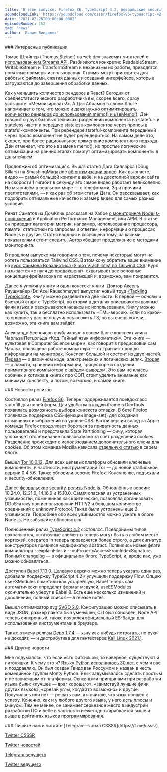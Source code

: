```yaml
---
title: 'В этом выпуске: Firefox 86, TypeScript 4.2, февральские security-релизы Node.js, уменьшение рендеров в React перед мемоизацией, новая книга доктора Акселя о TypeScript и конспект книги «Код» Петцольда, свежая версия Babel и 30-летие Python.'
soundcloudLink: 'https://soundcloud.com/csssr/firefox-86-typescript-42-rendery-i-memoizatsiya-kod-pettsolda-babel-7130-30-letie-python'
date: '2021-02-26T00:00:00.000Z'
episodeNumber: 152
tag: 'news'
author: 'Ислам Виндижев'
---
```


<ParagraphWithImage imageName="manWithLaptop" imageSide="right">
  ### Интересные публикации

Томас Штайнер (Thomas Steiner) на web.dev знакомит читателей с [использованием Streams API](https://web.dev/streams/). Разбираются конкретно ReadableStream, WritableStream и TransformStream и механизмы их работы, приводятся понятные примеры использования. Стримы могут пригодится для работы с файлами, сжатия данных и создания интерфейсов, которые загружаются до завершения обработки данных.
</ParagraphWithImage>

Как уменьшить количество рендеров в React? Сегодня от среднестатистического разработчика вы, скорее всего, сразу услышите: «Мемоизировать!». А Дэн Абрамов в своем блоге напоминает о том, что можно и даже [нужно оптимизировать количество рендеров до использования memo() и useMemo()](https://overreacted.io/before-you-memo/). Дэн говорит о двух базовых техниках: разделении компонента на stateful- и stateless-части и передаче stateless-компонентов через пропсы в stateful-компоненты. При ререндере stateful-компонента переданный через пропс компонент не будет ререндериться. На самом деле это, скорее, про более рациональное применение компонентного подхода. Дэн отмечает, что это не замена memo(), но простые логические оптимизации на ранних этапах помогут оптимизировать компоненты в дальнейшем.

Продолжим об оптимизациях. Вышла статья Дага Силларса (Doug Sillars) на SmashingMagazine [об оптимизации видео](https://www.smashingmagazine.com/2021/02/optimizing-video-size-quality/). Как вы знаете, видео — самый большой контент в вебе, и на десктопной версии сайта на скорости 1 гигабит в секунду это самое видео работает великолепно. Но мы живём в реальном мире — с телефонами, 3g и прочими препятствиями, — и как раз об этом статья Дага. Он рассказывает, как подобрать оптимальные качество и размер видео для самых разных условий.

Ренат Саматов из ДомКлик рассказал на Хабре [о мониторинге Node.js-приложений](https://habr.com/ru/company/domclick/blog/521584/) и Application Performance Management, или APM. В статье он приводит категории метрик, например, использование процессора, памяти, статистики по запросам и ответам, информации о процессах Node.js и другие. Статья вводная и посвящена тому, за какими показателями стоит следить. Автор обещает продолжение с методами мониторинга.

В прошлом выпуске мы говорили о том, почему некоторые могут не хотеть пользоваться Tailwind CSS. В этом хочу обратить ваше внимание на [курс Саймона Врахлиотиса (Simon Vrachliotis) по Tailwind CSS](https://www.youtube.com/playlist?list=PL5f_mz_zU5eXWYDXHUDOLBE0scnuJofO0). Курс называется «с нуля до продакшена», охватывает все основные концепции фреймворка по нарастающей и, возможно, вам понравится.

Далее я упомяну книгу и один конспект книги. Доктор Аксель Раушмайер (Dr. Axel Rauschmayer) выпустил новый труд [«Tackling TypeScript»](https://exploringjs.com/tackling-ts/). Книгу можно разделить на две части. В первой — основы и быстрый старт с TypeScript, во второй в деталях описываются важные фичи языка и раскрываются нюансы их использования. Книгу можно как купить, так и бесплатно использовать HTML-версию. Если по какой-то причине у вас не получилось освоить TS, но вы очень хотели, возможно, эта книга вам зайдёт.

Александр Беспоясов опубликовал в своем блоге конспект книги Чарльза Петцольда «Код. Тайный язык информатики». Эта книга — культовая в Computer Science мире и, как говорит в предисловии сам Чарльз, посвящена работе компьютера — от транзисторов до информации на мониторах. Конспект большой и состоит из двух частей. [Первая](https://bespoyasov.ru/blog/code-the-hidden-language-of-computer-hardware-and-software/) — о двоичном коде, электрических и логических цепях. [Вторая](https://bespoyasov.ru/blog/code-the-hidden-language-of-computer-hardware-and-software-2/) — о памяти, хранении информации, процессоре и создании примитивного компьютера с вводом-выводом. Это вам не классы собачек и котиков в книгах про ООП, стоит уделить внимание как минимум конспекту, а потом, возможно, и самой книге.

<ParagraphWithImage imageName="laptopNews" imageSide="right">
  ### Новости релизов

Состоялся релиз [Firefox 86](https://hacks.mozilla.org/2021/02/a-fabulous-february-firefox-86/). Теперь поддерживается псевдокласс :autofill для полей форм. Для удобства отладки iframe в DevTools появилась возможность выбора контекста отладки. В бете Firefox появилась поддержка CSS-функции image-set() для создания отзывчивых изображений на уровне CSS. В этой версии вслед за Apple команда Firefox продолжает бороться за приватность данных пользователей и представила State Partitioning — фичу, которая усложняет отслеживание пользователей за счет разделения cookies. Разделение происходит с использованием дополнительного ключа для cookies. Об этом команда Mozilla написала [отдельную статью](https://hacks.mozilla.org/2021/02/introducing-state-partitioning/) в своем блоге.
</ParagraphWithImage>

Вышел [Tor 10.0.12](https://blog.torproject.org/new-release-tor-browser-10012). Для всех целевых платформ обновили ключевые компоненты, в частности, инструментарий Tor — до новой стабильной версии 0.4.5.6. Также обновили версию Firefox. Конечно же, подъехали и security-обновления.

Далее [февральские security-релизы Node.js](https://nodejs.org/en/blog/vulnerability/february-2021-security-releases/). Обновлённые версии: 10.24.0, 12.21.0, 14.16.0 и 15.10.0. Самая опасная из устраненных уязвимостей, помеченная как критическая, позволяла организовать DDoS-атаку при использовании HTTP/2 и большом количестве соединений с unknownProtocol. Также были устранены еще 2 уязвимости. Подробнее обо всех уязвимостях можно узнать в блоге Node.js. Не забывайте обновляться.

Полноценный релиз [TypeScript 4.2](https://devblogs.microsoft.com/typescript/announcing-typescript-4-2/) состоялся. Псевдонимы типов сохраняются, остаточные элементы теперь могут быть в любом месте кортежей, оператор in теперь проверяется более строго, а для сигнатур конструкторов появился модификатор abstract. Появились новые флаги компилятора --explainFiles и --noPropertyAccessFromIndexSignature. Полный changelog — в официальном блоге TypeScript, и, вроде как, уже можно обновляться.

Доступен [Babel 7.13.0](https://babeljs.io/blog/2021/02/22/7.13.0.html). Целевую версию можно теперь указать один раз, добавили поддержку TypeScript 4.2 и улучшили поддержку Flow. Опцию useESModules пометили как устаревшую, Babel теперь сам автоматически определит формат модулей, useESModules окончательно уберут в Babel 8. Есть ещё несколько изменений и дополнений, полный список — в release notes.

Вышел оптимизатор svg [SVGO 2.0](https://github.com/svg/svgo/releases/tag/v2.0.0). Конфигурацию можно описывать в виде JSON, размер пакета был уменьшен, CLI был обновлён, Node API теперь синхронный, также появился официальный ES-бандл для использования инструментами в браузере.

Также отмечу релизы [Deno 1.7.4](https://github.com/denoland/deno/releases/tag/v1.7.4) — хочу как-нибудь потрогать, но руки не доходят, — и дистрибутива для пентестеров [Kali Linux 2021.1](https://www.kali.org/blog/kali-linux-2021-1-release/).

<ParagraphWithImage imageName="laptopDialog" imageSide="right">
  ### Другие новости

Мне подумалось, что если есть фитоняшки, то наверное, существуют и питоняшки. К чему это я? Языку [Python исполнилось 30 лет](https://www.theregister.com/2021/02/20/python_at_30/), с чем я вас и поздравляю. Он был создан Гвидо ван Россумом и назван в честь комедийной группы Monty Python. Язык задумывалось сделать простым и не зависящим от платформы. Основными принципами при разработки языка были: «лучшее — враг хорошего», «заимствуй лучшие фичи других языков», «срезай углы, когда это возможно» и другие. Получилось или нет — решать вам, а я считаю, что язык пришёл к успеху. Конечно, как и у любого другого языка, у него есть плюсы и минусы. Тем не менее, он занимает серьезное место в индустрии разработки ПО и вебе в частности и ежегодно карабкается выше и выше в рейтингах языков программирования.
</ParagraphWithImage>

<Note>
  ### Пишите нам и читайте
  [Telegram—канал CSSSR](https://t.me/csssr)

  [Twitter CSSSR](https://twitter.com/csssr_dev)

  [Twitter новостей](https://twitter.com/csssr_news)

  [Telegram ведущего](https://t.me/Vindizh)

  [Twitter ведущего](https://twitter.com/Vindizh)
</Note>
